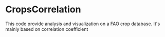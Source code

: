 # CropsCorrelation
This code provide analysis and visualization on a FAO crop database. It's mainly based on correlation coefficient
